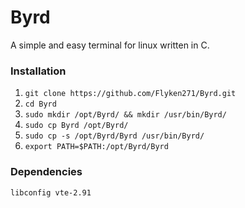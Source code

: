 # Byrd

A simple and easy terminal for linux written in C.


### Installation

1. `git clone https://github.com/Flyken271/Byrd.git`
2. `cd Byrd`
3. `sudo mkdir /opt/Byrd/ && mkdir /usr/bin/Byrd/`
4. `sudo cp Byrd /opt/Byrd/`
5. `sudo cp -s /opt/Byrd/Byrd /usr/bin/Byrd/`
6. `export PATH=$PATH:/opt/Byrd/Byrd`

### Dependencies
`libconfig vte-2.91`
